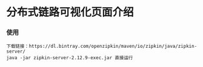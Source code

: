 # 分布式链路可视化页面介绍

### 使用
    下载链接：https://dl.bintray.com/openzipkin/maven/io/zipkin/java/zipkin-server/
    java -jar zipkin-server-2.12.9-exec.jar 直接运行